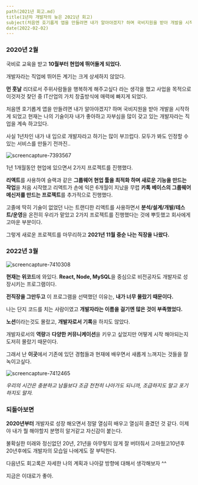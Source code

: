 ```yaml
---
path(2021년 회고.md)
title(1년차 개발자의 늦은 2021년 회고)
subject(처음엔 호기롭게 앱을 만들려면 내가 알아야겠지? 하며 국비지원을 받아 개발을 시작하게 되었고 현재는 나의 기술이자 내가 좋아하고 자부심을 많이 갖고 있는 개발자라는 직업을 계속 하고있다.)
date(2022-02-02)
---
```


### **2020년 2월**

국비로 교육을 받고 **10월부터 현업에 뛰어들게 되었다.**

개발자라는 직업에 뛰어든 계기는 크게 상세하지 않았다.

**먼 훗날** 리더로서 주위사람들을 행복하게 해주고싶다 라는 생각을 했고 사업을 목적으로 이것저것 찾던 중 IT산업의 가치 창출방식에 매력에 빠지게 되었다.

처음엔 호기롭게 앱을 만들려면 내가 알아야겠지? 하며 국비지원을 받아 개발을 시작하게 되었고 현재는 나의 기술이자 내가 좋아하고 자부심을 많이 갖고 있는 개발자라는 직업을 계속 하고있다.

사실 1년차인 내가 내 입으로 개발자라고 하기는 많이 부끄럽다. 모두가 봐도 인정할 수 있는 서비스를 만들기 전까진..

![screencapture-7393567](/nostalgic/images/screencapture-7393567.png)

1년 1개월동안 현업에 있으면서 2가지 프로젝트를 진행했다.

**리액트**를 사용하여 슬랙과 같은 **그룹웨어 현업 툴을 최적화 하며 새로운 기능을 만드는 작업**을 처음 시작했고 리액트가 손에 익은 6개월이 지났을 무렵 **카톡 베이스의 그룹웨어 메신저를 만드는 프로젝트**를 추가적으로 진행했다.

고졸에 딱히 기술이 없었던 나는 트랜디한 리액트를 사용하면서 **분석/설계/개발/테스트/운영**을 온전히 우리가 맡았고 2가지 프로젝트를 진행했다는 것에 뿌듯했고 회사에게 고마운 부분이다.

그렇게 새로운 프로젝트를 마무리하고 **2021년 11월 중순 나는 직장을 나왔다.**

### 2022년 3월

![screencapture-7410308](/nostalgic/images/screencapture.png)

**현재는 위코드**에 와있다. **React, Node, MySQL**을 중심으로 비전공자도 개발자로 성장시키는 프로그램이다.

**전직장을 그만두고** 이 프로그램을 선택했던 이유는, **내가 너무 몰랐기 때문이다.**

나는 단지 코드를 치는 사람이였고 **개발자라는 이름을 걸기엔 많은 것이 부족했었다.**

**노션**이라는것도 몰랐고, **개발자로서 기록**을 하지도 않았다.

개발자로서의 **역량**과 **다양한 커뮤니케이션**을 키우고 싶었지만 어떻게 시작 해야되는지 도저히 몰랐기 때문이다.

그래서 난 **이곳**에서 기존에 있던 경험들과 현재에 배우면서 새롭게 느껴지는 것들을 잘 녹이고싶다.

![screencapture-7412465](/nostalgic/images/screencapture-7412465.png)

_우리의 시간은 충분하고 남들보다 조금 천천히 나아가도 되니까, 조급하지도 말고 포기하지도 말자._

### 되돌아보면

**2020년부터** 개발자로 성장 해오면서 정말 열심히 배우고 열심히 즐겼던 것 같다. 이제야 내가 뭘 해야할지 분명히 알거같고 자신감이 붙는다.

불확실한 미래와 정신없던 20년, 21년을 아무렇지 않게 잘 버텨줘서 고마웠고10년후 20년후에도 개발자의 모습일 나에게도 잘 부탁한다.

다음년도 회고록은 자세한 나의 계획과 나아갈 방향에 대해서 생각해보자 ^^

지금은 이대로가 좋아.
